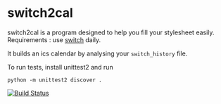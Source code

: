 # switch2cal

switch2cal is a program designed to help you fill your stylesheet easily.
Requirements : use [switch](https://github.com/greg0ire/switch) daily.

It builds an ics calendar by analysing your `switch_history` file.

To run tests, install unittest2 and run
```
python -m unittest2 discover .
```

[![Build Status](https://travis-ci.org/greg0ire/switch2cal.png)](https://travis-ci.org/greg0ire/switch2cal)
